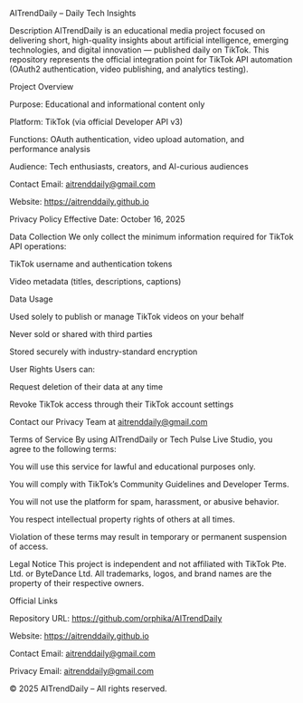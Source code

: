 AITrendDaily – Daily Tech Insights

Description
AITrendDaily is an educational media project focused on delivering short, high-quality insights about artificial intelligence, emerging technologies, and digital innovation — published daily on TikTok.
This repository represents the official integration point for TikTok API automation (OAuth2 authentication, video publishing, and analytics testing).

Project Overview

Purpose: Educational and informational content only

Platform: TikTok (via official Developer API v3)

Functions: OAuth authentication, video upload automation, and performance analysis

Audience: Tech enthusiasts, creators, and AI-curious audiences

Contact
Email: aitrenddaily@gmail.com

Website: https://aitrenddaily.github.io

Privacy Policy
Effective Date: October 16, 2025

Data Collection
We only collect the minimum information required for TikTok API operations:

TikTok username and authentication tokens

Video metadata (titles, descriptions, captions)

Data Usage

Used solely to publish or manage TikTok videos on your behalf

Never sold or shared with third parties

Stored securely with industry-standard encryption

User Rights
Users can:

Request deletion of their data at any time

Revoke TikTok access through their TikTok account settings

Contact our Privacy Team at aitrenddaily@gmail.com

Terms of Service
By using AITrendDaily or Tech Pulse Live Studio, you agree to the following terms:

You will use this service for lawful and educational purposes only.

You will comply with TikTok’s Community Guidelines and Developer Terms.

You will not use the platform for spam, harassment, or abusive behavior.

You respect intellectual property rights of others at all times.

Violation of these terms may result in temporary or permanent suspension of access.

Legal Notice
This project is independent and not affiliated with TikTok Pte. Ltd. or ByteDance Ltd.
All trademarks, logos, and brand names are the property of their respective owners.

Official Links

Repository URL: https://github.com/orphika/AITrendDaily

Website: https://aitrenddaily.github.io

Contact Email: aitrenddaily@gmail.com

Privacy Email: aitrenddaily@gmail.com

© 2025 AITrendDaily – All rights reserved.
